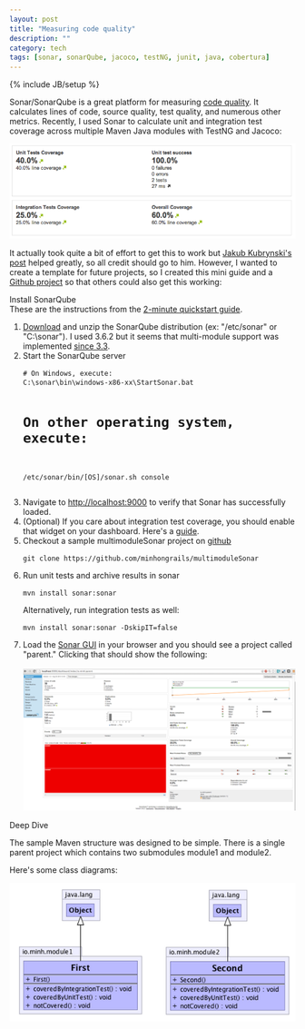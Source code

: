 ```yaml
---
layout: post
title: "Measuring code quality"
description: ""
category: tech 
tags: [sonar, sonarQube, jacoco, testNG, junit, java, cobertura]
---
```

{% include JB/setup %}

Sonar/SonarQube is a great platform for measuring 
<a href="http://www.sonarqube.com" target="_blank">code quality</a>.
It calculates lines of code, source quality, test quality, and numerous
other metrics. Recently, I used Sonar to calculate unit and integration test coverage across multiple 
Maven Java modules with TestNG and Jacoco:

<img src="/assets/img/sonar/sonar_code_coverage.png" alt="sonar_screen.png"/>

It actually took quite a bit of effort to get this to work but 
<a href="http://www.kubrynski.com/2013/03/measuring-overall-code-coverage-in.html" target="_blank">Jakub Kubrynski's post</a>
helped greatly, so all credit should go to him. However, I wanted to create a template
for future projects, so I created this mini guide and a 
<a href="https://github.com/minhongrails/multimoduleSonar" target="_blank">Github project</a>
so that others could also get this working:

<div class="mSpotlight">Install SonarQube</div>
These are the instructions from the <a href="http://docs.codehaus.org/display/SONAR/Get+Started+in+Two+Minutes" target="_blank">2-minute quickstart guide</a>.

<ol>
<li> <a href="http://www.sonarsource.org/downloads/" target="_blank">Download</a> 
and unzip the SonarQube distribution (ex: "/etc/sonar" or "C:\sonar"). I used 3.6.2
but it seems that multi-module support was implemented <a href="http://docs.codehaus.org/display/SONAR/Analyzing+with+Maven" target="_blank">since 3.3</a>.</li>

<li> Start the SonarQube server 
<div><pre class="prettyprint"><code class="bash"># On Windows, execute:
C:\sonar\bin\windows-x86-xx\StartSonar.bat
 
# On other operating system, execute:
/etc/sonar/bin/[OS]/sonar.sh console
</code></pre></div>
</li>

<li>Navigate to <a href="http://localhost:9000" target="_blank">http://localhost:9000</a> to verify 
that Sonar has successfully loaded.</li>

<li>(Optional) If you care about integration test coverage, you should enable
that widget on your dashboard. Here's a <a href="http://docs.codehaus.org/display/SONAR/Code+Coverage+by+Integration+Tests+for+Java+Project" target="_blank">guide</a>.
</li>

<li>Checkout a sample multimoduleSonar project on <a href="https://github.com/minhongrails/multimoduleSonar" target="_blank">github</a>
<div><pre class="prettyprint"><code class="bash">git clone https://github.com/minhongrails/multimoduleSonar</code></pre></div>
</li>

<li> Run unit tests and archive results in sonar
<div><pre class="prettyprint"><code class="bash">mvn install sonar:sonar</code></pre></div>

Alternatively, run integration tests as well:
<div><pre class="prettyprint"><code class="bash">mvn install sonar:sonar -DskipIT=false</code></pre></div>
</li>

<li>Load the <a href="http://localhost:9000" target="_blank">Sonar GUI</a> in your browser and you should see
a project called "parent." Clicking that should show the following:
<br><br>
<a href="/assets/img/sonar/sonar_screen.png" target="_blank"><img src="/assets/img/sonar/sonar_screen.png" alt="sonar_screen.png"/></a>
</li>

</ol>

<div class="mSpotlight">Deep Dive</div>

The sample Maven structure was designed to be simple. There is a single
parent project which contains two submodules module1 and module2. 

Here's some class diagrams:

<img src="/assets/img/sonar/sonar_uml.png" alt="sonar_uml.png"/>



